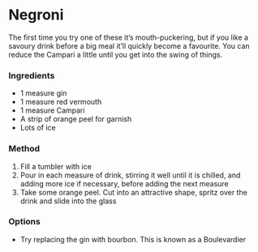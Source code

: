 # Negroni

The first time you try one of these it’s mouth-puckering, but if you like a savoury drink before a big meal it’ll quickly become a favourite. You can reduce the Campari a little until you get into the swing of things.

### Ingredients

* 1 measure gin
* 1 measure red vermouth
* 1 measure Campari
* A strip of orange peel for garnish
* Lots of ice

### Method

1. Fill a tumbler with ice
2. Pour in each measure of drink, stirring it well until it is chilled, and adding more ice if necessary, before adding the next measure
3. Take some orange peel. Cut into an attractive shape, spritz over the drink and slide into the glass

### Options

* Try replacing the gin with bourbon. This is known as a Boulevardier 

